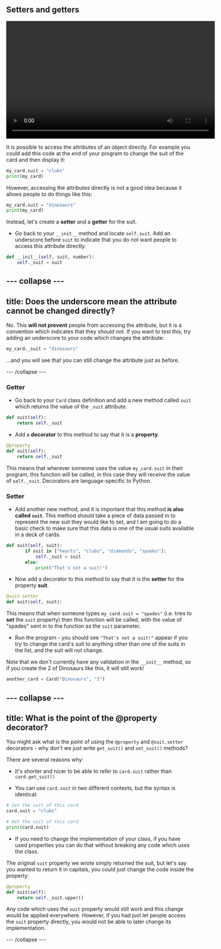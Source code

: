 ## Setters and getters

<video width="560" height="315" controls>
<source src="resources/clip3.mp4" type="video/mp4">
Your browser does not support the video tag, try FireFox or Chrome
</video>

It is possible to access the attributes of an object directly. For example you could add this code at the end of your program to change the suit of the card and then display it:

```python
my_card.suit = "clubs"
print(my_card)
```

However, accessing the attributes directly is not a good idea because it allows people to do things like this:

```python
my_card.suit = "dinosaurs"
print(my_card)
```

Instead, let's create a **setter** and a **getter** for the suit.

+ Go back to your `__init__` method and locate `self.suit`. Add an underscore before `suit` to indicate that you do not want people to access this attribute directly.

```python
def __init__(self, suit, number):
    self._suit = suit
```
--- collapse ---
---
title: Does the underscore mean the attribute cannot be changed directly?
---
No. This **will not prevent** people from accessing the attribute, but it is a convention which indicates that they _should not_. If you want to test this, try adding an underscore to your code which changes the attribute:

```python
my_card._suit = "dinosaurs"
```

...and you will see that you can still change the attribute just as before.

--- /collapse ---

### Getter

+ Go back to your `Card` class definition and add a new method called `suit` which returns the value of the `_suit` attribute.

```python
def suit(self):
    return self._suit
```

+ Add a **decorator** to this method to say that it is a **property**.

```python
@property
def suit(self):
    return self._suit
```

This means that wherever someone uses the value `my_card.suit` in their program, this function will be called, in this case they will receive the value of `self._suit`. Decorators are language-specific to Python.

### Setter

+ Add another new method, and it is important that this method **is also called `suit`**. This method should take a piece of data passed in to represent the new suit they would like to set, and I am going to do a basic check to make sure that this data is one of the usual suits available in a deck of cards.

```python
def suit(self, suit):
       if suit in ["hearts", "clubs", "diamonds", "spades"]:
           self._suit = suit
       else:
           print("That's not a suit!")
```
+ Now add a decorator to this method to say that it is the **setter** for the property **suit**.

```Python
@suit.setter
def suit(self, suit):
```

This means that when someone types `my_card.suit = "spades"` (i.e. tries to **set** the `suit` property) then this function will be called, with the value of "spades" sent in to the function as the `suit` parameter.

+ Run the program - you should see `"That's not a suit!"` appear if you try to change the card's suit to anything other than one of the suits in the list, and the suit will not change.

Note that we don't currently have any validation in the `__init__` method, so if you create the 2 of Dinosaurs like this, it will still work!

```Python
another_card = Card("Dinosaurs", "2")
```

--- collapse ---
---
title: What is the point of the @property decorator?
---
You might ask what is the point of using the `@property` and `@suit.setter` decorators - why don't we just write `get_suit()` and `set_suit()` methods?

There are several reasons why:

- It's shorter and nicer to be able to refer to `card.suit` rather than `card.get_suit()`

- You can use `card.suit` in two different contexts, but the syntax is identical:

```Python
# Set the suit of this card
card.suit = "clubs"

# Get the suit of this card
print(card.suit)
```

- If you need to change the implementation of your class, if you have used properties you can do that without breaking any code which uses the class.

The original `suit` property we wrote simply returned the suit, but let's say you wanted to return it in capitals, you could just change the code inside the property:

```python
@property
def suit(self):
    return self._suit.upper()
```

Any code which uses the `suit` property would still work and this change would be applied everywhere. However, if you had just let people access the `suit` property directly, you would not be able to later change its implementation.

--- /collapse ---
